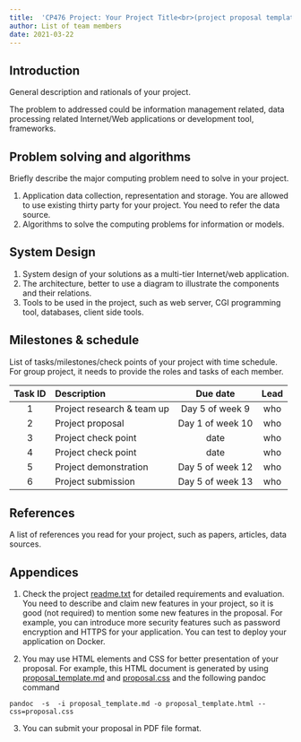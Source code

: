 ```yaml
---
title:  'CP476 Project: Your Project Title<br>(project proposal template)'
author: List of team members
date: 2021-03-22
---
```


## Introduction

General description and rationals of your project. 

The problem to addressed could be information management related, data processing related Internet/Web applications or development tool, frameworks. 
 
## Problem solving and algorithms

Briefly describe the major computing problem need to solve in your project. 

1. Application data collection, representation and storage. You are allowed to use existing thirty party for your project. You need to refer the data source. 
2. Algorithms to solve the computing problems for information or models.  

## System Design

1. System design of your solutions as a multi-tier Internet/web application.
2. The architecture, better to use a diagram to illustrate the components and their relations. 
3. Tools to be used in the project, such as web server, CGI programming tool, databases, client side tools.  

## Milestones & schedule

List of tasks/milestones/check points of your project with time schedule. For group project, it needs to provide the roles and tasks of each member.


| Task ID | Description   |  Due date | Lead   |  
| :----:  | :------------ | :-----:   | :------: |  
|  1      | Project research & team up | Day 5 of week 9 | who | 
|  2      | Project proposal | Day 1 of week 10 | who |
|  3      | Project check point  | date | who  |
|  4      | Project check point  | date  | who  |
|  5      | Project demonstration | Day 5 of week 12 | who  |
|  6      | Project submission | Day 5 of week 13 | who   |


## References

A list of references you read for your project, such as papers, articles, data sources. 

## Appendices

1. Check the project [readme.txt](readme.txt) for detailed requirements and evaluation. You need to describe and claim new features in your project, so it is good (not required) to mention some new features in the proposal. For example, you can introduce more security features such as password encryption and HTTPS for your application. You can test to deploy your application on Docker. 
        
2. You may use HTML elements and CSS for better presentation of your proposal. For example, this HTML document is generated by using [proposal_template.md](proposal_template.md) and  [proposal.css](proposal.css) and the following pandoc command   

~~~
pandoc  -s  -i proposal_template.md -o proposal_template.html --css=proposal.css
~~~

3. You can submit your proposal in PDF file format.
